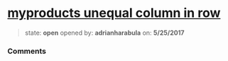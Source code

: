 # [myproducts unequal column in row](https://github.com/adrianharabula/condr/issues/137)

> state: **open** opened by: **adrianharabula** on: **5/25/2017**



### Comments

